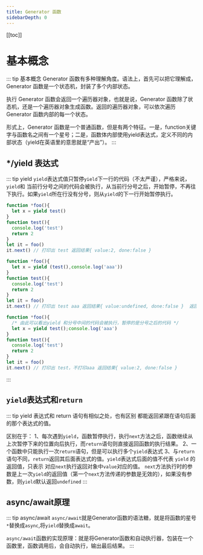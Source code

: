 ```yaml
---
title: Generator 函数
sidebarDepth: 0
---
```

[[toc]]
# 基本概念
::: tip 基本概念
Generator 函数有多种理解角度。语法上，首先可以把它理解成，Generator 函数是一个状态机，封装了多个内部状态。

执行 Generator 函数会返回一个遍历器对象，也就是说，Generator 函数除了状态机，还是一个遍历器对象生成函数。返回的遍历器对象，可以依次遍历 Generator 函数内部的每一个状态。

形式上，Generator 函数是一个普通函数，但是有两个特征。一是，function关键字与函数名之间有一个星号；二是，函数体内部使用yield表达式，定义不同的内部状态（yield在英语里的意思就是“产出”）。
:::

## */yield 表达式
::: tip yield
`yield`表达式值只暂停`yield`下一行的代码（不太严谨），严格来说，`yield`和 当前行分号之间的代码会被执行，从当前行分号之后，开始暂停，不再往下执行。如果`yield`所在行没有分号，则从`yield`的下一行开始暂停执行。
```js
function *foo(){
  let x = yield test()
}
function test(){
  console.log('test')
  return 2
}
let it = foo()
it.next() // 打印出 test 返回结果{ value:2, done:false } 
```

```js
function *foo(){
  let x = yield (test(),console.log('aaa'))
}
function test(){
  console.log('test')
  return 2
}
let it = foo()
it.next() // 打印出 test aaa 返回结果{ value:undefined, done:false }  返回 undefined 是因为console.log()的返回结果为undefined
```

```js
function *foo(){
  /* 由此可以看出yield 和分号中间的代码会被执行，暂停的是分号之后的代码 */
  let x = yield test();console.log('aaa')
}
function test(){
  console.log('test')
  return 2
}
let it = foo()
it.next() // 打印出 test，不打印aaa 返回结果{ value:2, done:false } 
```
:::
## `yield`表达式和`return`
::: tip yield 表达式和 return 语句有相似之处，也有区别
都能返回紧跟在语句后面的那个表达式的值。

区别在于：
1、每次遇到`yield`，函数暂停执行，执行`next`方法之后，函数继续从上次暂停下来的位置向后执行，而`return`语句则直接返回函数的执行结果。
2、一个函数中只能执行一次`return`语句，但是可以执行多个`yield`表达式
3、与`return`语句不同，`return`返回其后面表达式的值。`yield`表达式后面的值不代表 `yield` 的返回值，只表示 对应`next`执行返回对象中`value`对应的值。
`next`方法执行时的参数是上一次`yield`的返回值（第一个`next`方法传递的参数是无效的），如果没有参数，则`yield`默认返回`undefined`
:::

## async/await原理
::: tip async/await
`async/await`就是Generator函数的语法糖，就是将函数的星号 `*`替换成`async`,将`yield`替换成`await`。

`async/await`函数的实现原理：就是将Generator函数和自动执行器，包装在一个函数里，函数调用后，会自动执行，输出最后结果。
:::